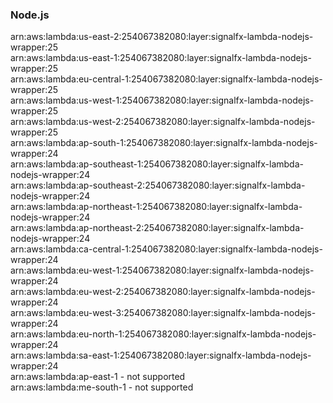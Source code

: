 <h3>Node.js</h3>  

arn:aws:lambda:us-east-2:254067382080:layer:signalfx-lambda-nodejs-wrapper:25<br>
arn:aws:lambda:us-east-1:254067382080:layer:signalfx-lambda-nodejs-wrapper:25<br>
arn:aws:lambda:eu-central-1:254067382080:layer:signalfx-lambda-nodejs-wrapper:25<br>
arn:aws:lambda:us-west-1:254067382080:layer:signalfx-lambda-nodejs-wrapper:25<br>
arn:aws:lambda:us-west-2:254067382080:layer:signalfx-lambda-nodejs-wrapper:25<br>
arn:aws:lambda:ap-south-1:254067382080:layer:signalfx-lambda-nodejs-wrapper:24<br>
arn:aws:lambda:ap-southeast-1:254067382080:layer:signalfx-lambda-nodejs-wrapper:24<br>
arn:aws:lambda:ap-southeast-2:254067382080:layer:signalfx-lambda-nodejs-wrapper:24<br>
arn:aws:lambda:ap-northeast-1:254067382080:layer:signalfx-lambda-nodejs-wrapper:24<br>
arn:aws:lambda:ap-northeast-2:254067382080:layer:signalfx-lambda-nodejs-wrapper:24<br>
arn:aws:lambda:ca-central-1:254067382080:layer:signalfx-lambda-nodejs-wrapper:24<br>
arn:aws:lambda:eu-west-1:254067382080:layer:signalfx-lambda-nodejs-wrapper:24<br>
arn:aws:lambda:eu-west-2:254067382080:layer:signalfx-lambda-nodejs-wrapper:24<br>
arn:aws:lambda:eu-west-3:254067382080:layer:signalfx-lambda-nodejs-wrapper:24<br>
arn:aws:lambda:eu-north-1:254067382080:layer:signalfx-lambda-nodejs-wrapper:24<br>
arn:aws:lambda:sa-east-1:254067382080:layer:signalfx-lambda-nodejs-wrapper:24<br>
arn:aws:lambda:ap-east-1 - not supported<br>
arn:aws:lambda:me-south-1 - not supported<br>

<!-- Note to maintainers: please be careful editing this file. 
